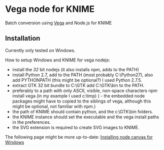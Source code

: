 Vega node for KNIME
===================

Batch conversion using [Vega](https://github.com/trifacta/vega) and Node.js for KNIME

Installation
------------

Currently only tested on Windows.

How to setup Windows and KNIME for vega nodejs:
 - install the _32_ bit nodejs (it also installs npm, adds to the PATH)
 - install Python 2.7, add to the PATH (most probably C:\Python27), also
add PYTHONPATH (this might be optional?) I used Python 2.7.5.
 - extract GTK 32 bit bundle to C:\GTK add C:\GTK\bin to the PATH.
 - preferably to a path with only ASCII, visible, non-space characters
npm install vega (in my example I used c:\tmp)
( - the embedded node packages might have to copied to the siblings of
vega, although this might be optional, not familiar with npm.)
 - the path of KNIME should contain python, and the c:\GTK\bin folders.
 - the KNIME instance should set the executable and the vega install
paths in the preferences.
 - the SVG extension is required to create SVG images to KNIME.

The following page might be more up-to-date: [Installing node canvas for Windows](https://github.com/benjamind/delarre.docpad/blob/master/src/documents/posts/installing-node-canvas-for-windows.html.md)
